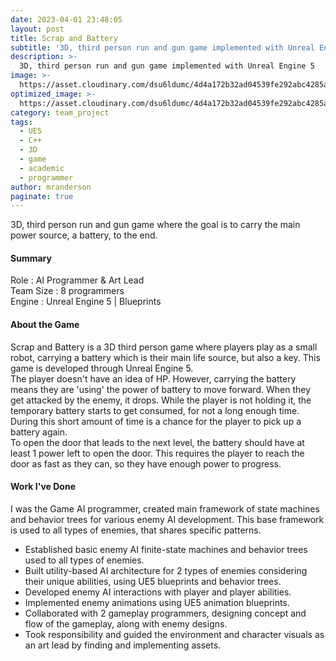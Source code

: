 ```yaml
---
date: 2023-04-01 23:48:05
layout: post
title: Scrap and Battery
subtitle: '3D, third person run and gun game implemented with Unreal Engine 5'
description: >-
  3D, third person run and gun game implemented with Unreal Engine 5
image: >-
  https://asset.cloudinary.com/dsu6ldumc/4d4a172b32ad04539fe292abc4285ab1
optimized_image: >-
  https://asset.cloudinary.com/dsu6ldumc/4d4a172b32ad04539fe292abc4285ab1
category: team_project
tags:
  - UE5
  - C++
  - 3D
  - game
  - academic
  - programmer
author: mranderson
paginate: true
---
```

3D, third person run and gun game where the goal is to carry the main power source, a battery, to the end.

#### Summary
Role : AI Programmer & Art Lead \
Team Size : 8 programmers \
Engine : Unreal Engine 5 | Blueprints


#### About the Game
Scrap and Battery is a 3D third person game where players play as a small robot, carrying a battery which is their main life source, but also a key. This game is developed through Unreal Engine 5.\
The player doesn't have an idea of HP. However, carrying the battery means they are 'using' the power of battery to move forward. When they get attacked by the enemy, it drops. While the player is not holding it, the temporary battery starts to get consumed, for not a long enough time. During this short amount of time is a chance for the player to pick up a battery again.\
To open the door that leads to the next level, the battery should have at least 1 power left to open the door. This requires the player to reach the door as fast as they can, so they have enough power to progress.


#### Work I've Done
I was the Game AI programmer, created main framework of state machines and behavior trees for various enemy AI development. This base framework is used to all types of enemies, that shares specific patterns.
- Established basic enemy AI finite-state machines and behavior trees used to all types of enemies.
- Built utility-based AI architecture for 2 types of enemies considering their unique abilities, using UE5 blueprints and behavior trees.
- Developed enemy AI interactions with player and player abilities.
- Implemented enemy animations using UE5 animation blueprints.
- Collaborated with 2 gameplay programmers, designing concept and flow of the gameplay, along with enemy designs.
- Took responsibility and guided the environment and character visuals as an art lead by finding and implementing assets.

